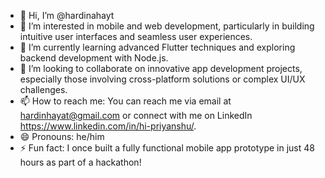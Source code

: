 - 👋 Hi, I’m @hardinahayt
- 👀 I’m interested in mobile and web development, particularly in building intuitive user interfaces and seamless user experiences.
- 🌱 I’m currently learning advanced Flutter techniques and exploring backend development with Node.js.
- 💞️ I’m looking to collaborate on innovative app development projects, especially those involving cross-platform solutions or complex UI/UX challenges.
- 📫 How to reach me: You can reach me via email at hardinhayat@gmail.com or connect with me on LinkedIn https://www.linkedin.com/in/hi-priyanshu/.
- 😄 Pronouns: he/him
- ⚡ Fun fact: I once built a fully functional mobile app prototype in just 48 hours as part of a hackathon!
